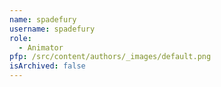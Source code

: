 ```yaml
---
name: spadefury
username: spadefury
role:
  - Animator
pfp: /src/content/authors/_images/default.png
isArchived: false
---
```

